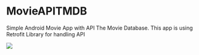 # MovieAPITMDB
Simple Android Movie App with API The Movie Database. This app is using Retrofit Library for handling API

<img src="https://rawgit.com/husnikamal26/MovieAPITMDB/master/The%20Movie%20Database.png" align="center"/>
